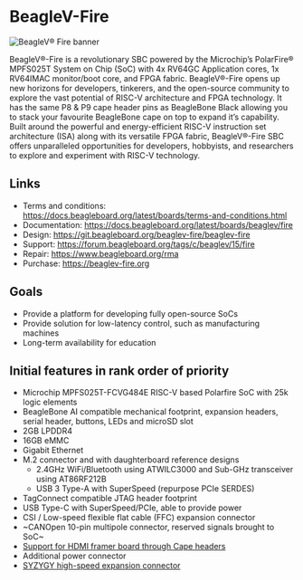 # BeagleV-Fire

![BeagleV® Fire banner](images/BeagleV®-Fire-banner.webp)

BeagleV®-Fire is a revolutionary SBC powered by the Microchip’s PolarFire® MPFS025T System on Chip (SoC) with 4x RV64GC Application cores, 1x RV64IMAC monitor/boot core, and FPGA fabric. BeagleV®-Fire opens up new horizons for developers, tinkerers, and the open-source community to explore the vast potential of RISC-V architecture and FPGA technology. It has the same P8 & P9 cape header pins as BeagleBone Black allowing you to stack your favourite BeagleBone cape on top to expand it’s capability. Built around the powerful and energy-efficient RISC-V instruction set architecture (ISA) along with its versatile FPGA fabric, BeagleV®-Fire SBC offers unparalleled opportunities for developers, hobbyists, and researchers to explore and experiment with RISC-V technology.

## Links

* Terms and conditions: https://docs.beagleboard.org/latest/boards/terms-and-conditions.html
* Documentation: https://docs.beagleboard.org/latest/boards/beaglev/fire
* Design: https://git.beagleboard.org/beaglev-fire/beaglev-fire
* Support: https://forum.beagleboard.org/tags/c/beaglev/15/fire
* Repair: https://www.beagleboard.org/rma
* Purchase: https://beaglev-fire.org

## Goals
* Provide a platform for developing fully open-source SoCs
* Provide solution for low-latency control, such as manufacturing machines
* Long-term availability for education

## Initial features in rank order of priority
* Microchip MPFS025T-FCVG484E RISC-V based Polarfire SoC with 25k logic elements
* BeagleBone AI compatible mechanical footprint, expansion headers, serial header, buttons, LEDs and microSD slot
* 2GB LPDDR4
* 16GB eMMC
* Gigabit Ethernet
* M.2 connector and with daughterboard reference designs
  * 2.4GHz WiFi/Bluetooth using ATWILC3000 and Sub-GHz transceiver using AT86RF212B
  * USB 3 Type-A with SuperSpeed (repurpose PCIe SERDES)
* TagConnect compatible JTAG header footprint
* USB Type-C with SuperSpeed/PCIe, able to provide power
* CSI / Low-speed flexible flat cable (FFC) expansion connector
* ~CANOpen 10-pin multipole connector, reserved signals brought to SoC~
* [Support for HDMI framer board through Cape headers](https://wiki.seeedstudio.com/BeagleBone_Green_HDMI_Cape/)
* Additional power connector
* [SYZYGY high-speed expansion connector](https://syzygyfpga.io/)
